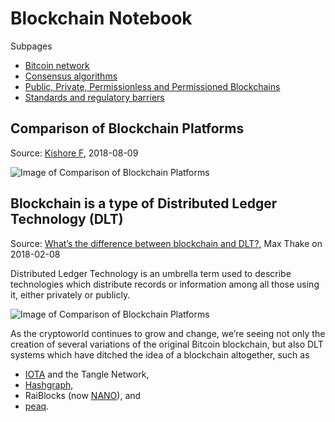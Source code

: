 # Blockchain Notebook

Subpages

- [Bitcoin network](BitcoinNetwork.md)
- [Consensus algorithms](ConsensusAlgorithms.md)
- [Public, Private, Permissionless and Permissioned Blockchains](PrivatePublicPermissionedPermissionless.md)
- [Standards and regulatory barriers](Barriers.md)


## Comparison of Blockchain Platforms

Source: [Kishore F](https://primetrade.ai/blog/comparison-of-blockchain-platforms/), 2018-08-09

![Image of Comparison of Blockchain Platforms](
https://primetrade.ai/wp-content/uploads/2018/08/blog_Comparison-of-Blockchain-Platforms-new-min-4-805x1080.jpg)


## Blockchain is a type of Distributed Ledger Technology (DLT)

Source: [What’s the difference between blockchain and DLT?](
https://medium.com/nakamo-to/whats-the-difference-between-blockchain-and-dlt-e4b9312c75dd
), Max Thake on 2018-02-08

Distributed Ledger Technology is an umbrella term used to describe technologies which distribute records or information
among all those using it, either privately or publicly.

![Image of Comparison of Blockchain Platforms](
https://cdn-images-1.medium.com/max/1200/1*ws3R-b9f3XrL8kuguGmAGg.jpeg)

As the cryptoworld continues to grow and change, we’re seeing not only the creation of several variations of the
original Bitcoin blockchain, but also DLT systems which have ditched the idea of a blockchain altogether, such as 
- [IOTA](https://www.iota.org/) and the Tangle Network,
- [Hashgraph](https://www.hedera.com/),
- RaiBlocks (now [NANO](https://nano.org/en)), and
- [peaq](https://www.peaq.io/page.html).